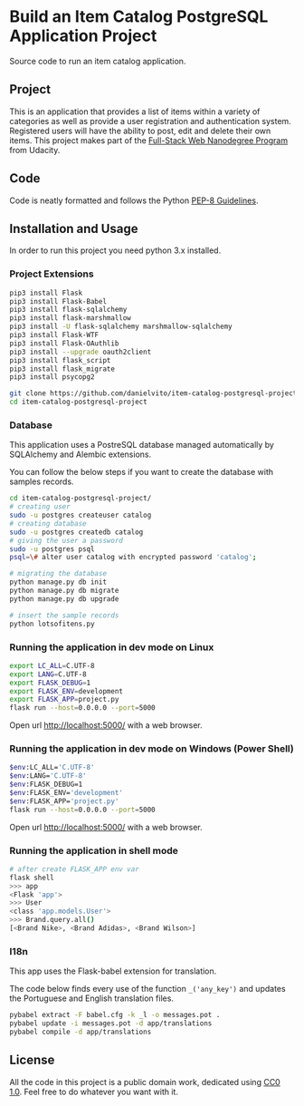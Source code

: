 # Build an Item Catalog PostgreSQL Application Project

Source code to run an item catalog application.

## Project

This is an application that provides a list of items within a variety of categories as well as provide a user registration and authentication system. Registered users will have the ability to post, edit and delete their own items.
This project makes part of the [Full-Stack Web Nanodegree Program](https://udacity.com/course/full-stack-web-developer-nanodegree--nd004) from Udacity.

## Code

Code is neatly formatted and follows the Python [PEP-8 Guidelines](http://pep8online.com/).

## Installation and Usage

In order to run this project you need python 3.x installed.

### Project Extensions

```sh
pip3 install Flask
pip3 install Flask-Babel
pip3 install flask-sqlalchemy
pip3 install flask-marshmallow
pip3 install -U flask-sqlalchemy marshmallow-sqlalchemy
pip3 install Flask-WTF
pip3 install Flask-OAuthlib
pip3 install --upgrade oauth2client
pip3 install flask_script
pip3 install flask_migrate
pip3 install psycopg2
```

```sh
git clone https://github.com/danielvito/item-catalog-postgresql-project.git
cd item-catalog-postgresql-project
```

### Database

This application uses a PostreSQL database managed automatically by SQLAlchemy and Alembic extensions.

You can follow the below steps if you want to create the database with samples records.

```sh
cd item-catalog-postgresql-project/
# creating user
sudo -u postgres createuser catalog
# creating database
sudo -u postgres createdb catalog
# giving the user a password
sudo -u postgres psql
psql=\# alter user catalog with encrypted password 'catalog';

# migrating the database
python manage.py db init
python manage.py db migrate
python manage.py db upgrade

# insert the sample records
python lotsofitens.py
```

### Running the application in dev mode on Linux

```sh
export LC_ALL=C.UTF-8
export LANG=C.UTF-8
export FLASK_DEBUG=1
export FLASK_ENV=development
export FLASK_APP=project.py
flask run --host=0.0.0.0 --port=5000
```

Open url <http://localhost:5000/> with a web browser.

### Running the application in dev mode on Windows (Power Shell)

```sh
$env:LC_ALL='C.UTF-8'
$env:LANG='C.UTF-8'
$env:FLASK_DEBUG=1
$env:FLASK_ENV='development'
$env:FLASK_APP='project.py'
flask run --host=0.0.0.0 --port=5000
```

Open url <http://localhost:5000/> with a web browser.

### Running the application in shell mode

```sh
# after create FLASK_APP env var
flask shell
>>> app
<Flask 'app'>
>>> User
<class 'app.models.User'>
>>> Brand.query.all()
[<Brand Nike>, <Brand Adidas>, <Brand Wilson>]
```

### I18n

This app uses the Flask-babel extension for translation.

The code below finds every use of the function `_('any_key')` and updates the Portuguese and English translation files.

```sh
pybabel extract -F babel.cfg -k _l -o messages.pot .
pybabel update -i messages.pot -d app/translations
pybabel compile -d app/translations
```

## License

All the code in this project is a public domain work, dedicated using [CC0 1.0](https://creativecommons.org/publicdomain/zero/1.0/). Feel free to do whatever you want with it.
